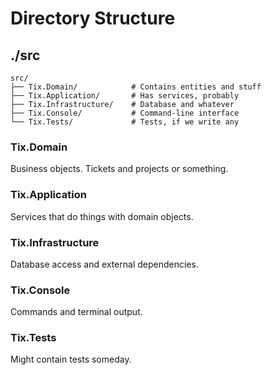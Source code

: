 # Directory Structure

## ./src

```
src/
├── Tix.Domain/            # Contains entities and stuff
├── Tix.Application/       # Has services, probably
├── Tix.Infrastructure/    # Database and whatever
├── Tix.Console/           # Command-line interface
└── Tix.Tests/             # Tests, if we write any
```

### Tix.Domain

Business objects. Tickets and projects or something.

### Tix.Application

Services that do things with domain objects.

### Tix.Infrastructure

Database access and external dependencies.

### Tix.Console

Commands and terminal output.

### Tix.Tests

Might contain tests someday.